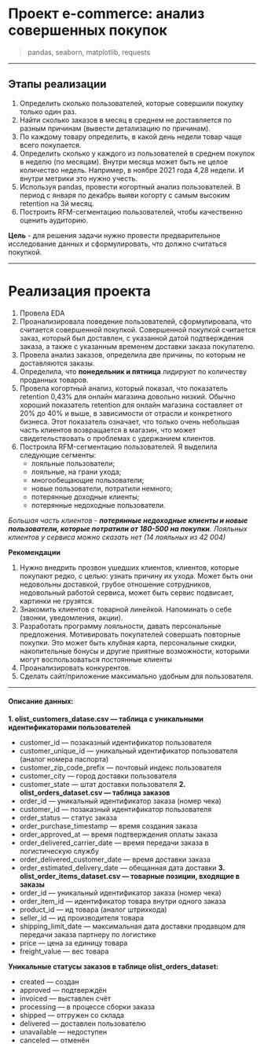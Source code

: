# Проект e-commerce: анализ совершенных покупок
> pandas, seaborn, matplotlib, requests

____
## Этапы реализации

1. Определить сколько пользователей, которые совершили покупку только один раз.
2. Найти сколько заказов в месяц в среднем не доставляется по разным причинам (вывести детализацию по причинам).
3. По каждому товару определить, в какой день недели товар чаще всего покупается.
4. Определить сколько у каждого из пользователей в среднем покупок в неделю (по месяцам). Внутри месяца может быть не целое количество недель. Например, в ноябре 2021 года 4,28 недели. И внутри метрики это нужно учесть.
5. Используя pandas, провести когортный анализ пользователей. В период с января по декабрь выяви когорту с самым высоким retention на 3й месяц. 
6. Построить RFM-сегментацию пользователей, чтобы качественно оценить аудиторию. 

**Цель**  - для решения задачи нужно провести предварительное исследование данных и сформулировать, что должно считаться покупкой.
____
# Реализация проекта
1. Провела EDA
2. Проанализировала поведение пользователей, сформулировала, что считается совершенной покупкой. Совершенной покупкой считается заказ, который был доставлен, с указанной датой подтверждения заказа, а также с указанным временем доставки заказа покупателю.
3. Провела анализ заказов, определила две причины, по которым не доставляются заказы.
4. Определила, что **понедельник и пятница** лидируют по количеству проданных товаров. 
5. Провела когортный анализ, который показал, что показатель retention 0,43% для онлайн магазина довольно низкий. Обычно хороший показатель retention для онлайн магазина составляет от 20% до 40% и выше, в зависимости от отрасли и конкретного бизнеса. Этот показатель означает, что только очень небольшая часть клиентов возвращается в магазин, что может свидетельствовать о проблемах с удержанием клиентов.
6. Построила RFM-сегментацию пользователей. Я выделила следующие сегменты:
   - лояльные пользователи;
   - лояльные, на грани ухода;
   - многообещающие пользователи;
   - новые пользователи, потратили немного;
   - потерянные доходные клиенты;
   - потерянные недоходные пользователи.

  *Большая часть клиентов - **потерянные недоходные клиенты и новые пользователи, которые потратили от 180-500 на покупки**. Лояльных клиентов у сервиса можно сказать нет (14 лояльных из 42 004)*

**Рекомендации**

1. Нужно внедрить прозвон ушедших клиентов, клиентов, которые покупают редко, с целью: узнать причину их ухода. Может быть они недовольны доставкой, грубое отношение сотрудников, недовольный работой сервиса, может быть сервис подвисает, картинки не грузятся.
2. Знакомить клиентов с товарной линейкой. Напоминать о себе (звонки, уведомления, акции).
3. Разработать программу лояльности, давать персональные предложения. Мотивировать покупателей совершать повторные покупки. Это может быть клубная карта, персональные скидки, накопительные бонусы и другие приятные возможности, которыми могут воспользоваться постоянные клиенты
4. Проанализировать конкурентов.
5. Сделать сайт/приложение максимально удобным для пользователя.

______
#### Описание данных:
**1. olist_customers_datase.csv — таблица с уникальными идентификаторами пользователей**
- customer_id — позаказный идентификатор пользователя
- customer_unique_id —  уникальный идентификатор пользователя  (аналог номера паспорта)
- customer_zip_code_prefix —  почтовый индекс пользователя
- customer_city —  город доставки пользователя
- customer_state —  штат доставки пользователя
**2. olist_orders_dataset.csv —  таблица заказов**
- order_id —  уникальный идентификатор заказа (номер чека)
- customer_id —  позаказный идентификатор пользователя
- order_status —  статус заказа
- order_purchase_timestamp —  время создания заказа
- order_approved_at —  время подтверждения оплаты заказа
- order_delivered_carrier_date —  время передачи заказа в логистическую службу
- order_delivered_customer_date —  время доставки заказа
- order_estimated_delivery_date —  обещанная дата доставки
**3. olist_order_items_dataset.csv —  товарные позиции, входящие в заказы**
- order_id —  уникальный идентификатор заказа (номер чека)
- order_item_id —  идентификатор товара внутри одного заказа
- product_id —  ид товара (аналог штрихкода)
- seller_id — ид производителя товара
- shipping_limit_date —  максимальная дата доставки продавцом для передачи заказа партнеру по логистике
- price —  цена за единицу товара
- freight_value —  вес товара

**Уникальные статусы заказов в таблице olist_orders_dataset:**
- created —  создан
- approved —  подтверждён
- invoiced —  выставлен счёт
- processing —  в процессе сборки заказа
- shipped —  отгружен со склада
- delivered —  доставлен пользователю
- unavailable —  недоступен
- canceled —  отменён
